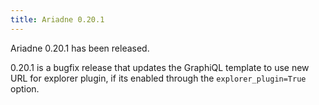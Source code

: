```yaml
---
title: Ariadne 0.20.1
---
```


Ariadne 0.20.1 has been released.

0.20.1 is a bugfix release that updates the GraphiQL template to use new URL for explorer plugin, if its enabled through the `explorer_plugin=True` option.

